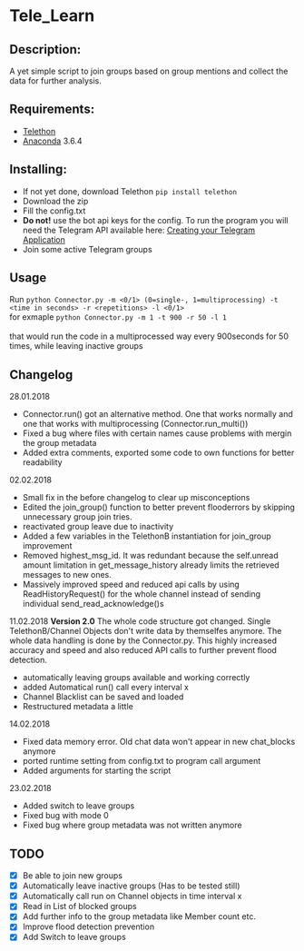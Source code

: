 # Tele_Learn

## Description:
A yet simple script to join groups based on group mentions and collect the data for further analysis.

## Requirements:
- [Telethon](https://github.com/LonamiWebs/Telethon)
- [Anaconda](https://anaconda.org/anaconda/python) 3.6.4

## Installing:
- If not yet done, download Telethon  ```pip install telethon```
- Download the zip
- Fill the config.txt
- **Do not!** use the bot api keys for the config. To run the program you will need the Telegram API
	available here: [Creating your Telegram Application](https://core.telegram.org/api/obtaining_api_id)
- Join some active Telegram groups


## Usage
Run ```python Connector.py -m <0/1> (0=single-, 1=multiprocessing) -t <time in seconds> -r <repetitions> -l <0/1>```
	<br/>for exmaple ```python Connector.py -m 1 -t 900 -r 50 -l 1```  
	<br/>that would run the code in a multiprocessed way every 900seconds for 50 times, while leaving inactive groups


## Changelog
28.01.2018
- Connector.run() got an alternative method. One that works normally and one that works with multiprocessing (Connector.run_multi())
- Fixed a bug where files with certain names cause problems with mergin the group metadata
- Added extra comments, exported some code to own functions for better readability

02.02.2018
- Small fix in the before changelog to clear up misconceptions 
- Edited the join_group() function to better prevent flooderrors by skipping unnecessary group join tries.
- reactivated group leave due to inactivity
- Added a few variables in the TelethonB instantiation for join_group improvement
- Removed highest_msg_id. It was redundant because the self.unread amount limitation in get_message_history
	already limits the retrieved messages to new ones.
- Massively improved speed and reduced api calls by using ReadHistoryRequest() for the whole channel instead of
	sending individual send_read_acknowledge()s

11.02.2018
**Version 2.0**
The whole code structure got changed. Single TelethonB/Channel Objects don't write data by themselfes anymore. The whole data handling
is done by the Connector.py. This highly increased accuracy and speed and also reduced API calls to further prevent flood detection.
- automatically leaving groups available and working correctly
- added Automatical run() call every interval x
- Channel Blacklist can be saved and loaded
- Restructured metadata a little

14.02.2018
- Fixed data memory error. Old chat data won't appear in new chat_blocks anymore
- ported runtime setting from config.txt to program call argument
- Added arguments for starting the script

23.02.2018
- Added switch to leave groups
- Fixed bug with mode 0
- Fixed bug where group metadata was not written anymore

## TODO
- [x] Be able to join new groups
- [x] Automatically leave inactive groups (Has to be tested still)
- [x] Automatically call run on Channel objects in time interval x
- [x] Read in List of blocked groups 
- [x] Add further info to the group metadata like Member count etc.
- [x] Improve flood detection prevention
- [x] Add Switch to leave groups
